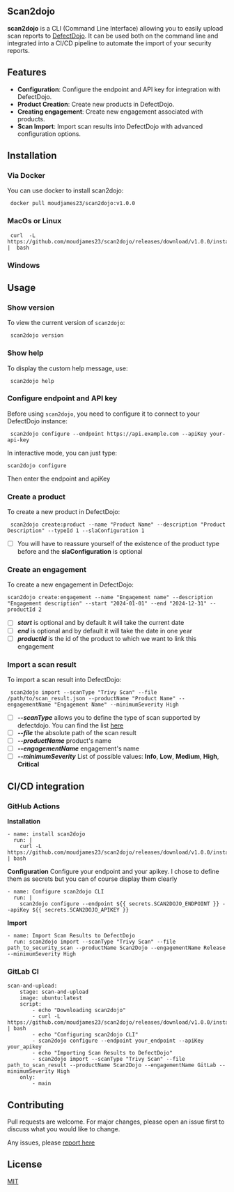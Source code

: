 

## Scan2dojo
**scan2dojo** is a CLI (Command Line Interface) allowing you to easily upload scan reports to [DefectDojo](https://github.com/DefectDojo/django-DefectDojo). It can be used both on the command line and integrated into a CI/CD pipeline to automate the import of your security reports.

## Features

- **Configuration**: Configure the endpoint and API key for integration with DefectDojo.
- **Product Creation**: Create new products in DefectDojo.
- **Creating engagement**: Create new engagement associated with products.
- **Scan Import**: Import scan results into DefectDojo with advanced configuration options.

## Installation

### Via Docker

You can use docker to install scan2dojo:


     docker pull moudjames23/scan2dojo:v1.0.0

### MacOs or Linux


     curl  -L  https://github.com/moudjames23/scan2dojo/releases/download/v1.0.0/install.sh  |  bash  

### Windows

## Usage

### Show version

To view the current version of `scan2dojo`:


     scan2dojo version  

### Show help

To display the custom help message, use:


     scan2dojo help  

### Configure endpoint and API key

Before using `scan2dojo`, you need to configure it to connect to your DefectDojo instance:


     scan2dojo configure --endpoint https://api.example.com --apiKey your-api-key

In interactive mode, you can just type:

    scan2dojo configure

Then enter the endpoint and apiKey

### Create a product

To create a new product in DefectDojo:


     scan2dojo create:product --name "Product Name" --description "Product Description" --typeId 1 --slaConfiguration 1  



- [ ] You will have to reassure yourself of the existence of the
  product type before and the **slaConfiguration** is optional

### Create an engagement

To create a new engagement in DefectDojo:



    scan2dojo create:engagement --name "Engagement name" --description "Engagement description" --start "2024-01-01" --end "2024-12-31" --productId 2

- [ ] ***start*** is  optional and by default it will take the current date
- [ ] ***end*** is optional and by default it will take the date in one year
- [ ] ***productId*** is the id of the product to which we want to link this engagement

### Import a scan result

To import a scan result into DefectDojo:


     scan2dojo import --scanType "Trivy Scan" --file /path/to/scan_result.json --productName "Product Name" --engagementName "Engagement Name" --minimumSeverity High  

- [ ] ***--scanType*** allows you to define the type of scan supported by defectdojo. You can find the list
  [here](https://documentation.defectdojo.com/integrations/parsers/file/)
- [ ] ***--file*** the absolute path of the scan result
- [ ] ***--productName***  product's name
- [ ] ***--engagementName***  engagement's name
- [ ] ***--minimumSeverity*** List of possible values: **Info**, **Low**, **Medium**, **High**, **Critical**

## CI/CD integration

### GitHub Actions
**Installation**

    - name: install scan2dojo
      run: |
        curl -L https://github.com/moudjames23/scan2dojo/releases/download/v1.0.0/install.sh | bash

**Configuration**
Configure your endpoint and your apikey. I chose to define them as secrets but you can of course display them clearly

    - name: Configure scan2dojo CLI
      run: |
        scan2dojo configure --endpoint ${{ secrets.SCAN2DOJO_ENDPOINT }} --apiKey ${{ secrets.SCAN2DOJO_APIKEY }}

**Import**

    - name: Import Scan Results to DefectDojo 
      run: scan2dojo import --scanType "Trivy Scan" --file path_to_security_scan --productName Scan2Dojo --engagementName Release --minimumSeverity High


### GitLab CI



    scan-and-upload:
	    stage: scan-and-upload
	    image: ubuntu:latest
	    script:
		    - echo "Downloading scan2dojo"
		    - curl -L https://github.com/moudjames23/scan2dojo/releases/download/v1.0.0/install.sh | bash
		    - echo "Configuring scan2dojo CLI"
		    - scan2dojo configure --endpoint your_endpoint --apiKey your_apikey
		    - echo "Importing Scan Results to DefectDojo"
		    - scan2dojo import --scanType "Trivy Scan" --file path_to_scan_result --productName Scan2Dojo --engagementName GitLab --minimumSeverity High
	    only:
	        - main


## Contributing
Pull requests are welcome. For major changes, please open an issue first to discuss what you would like to change.

Any issues, please [report here](https://github.com/moudjames23/scan2dojo/issues)

## License
[MIT](https://choosealicense.com/licenses/mit/)
